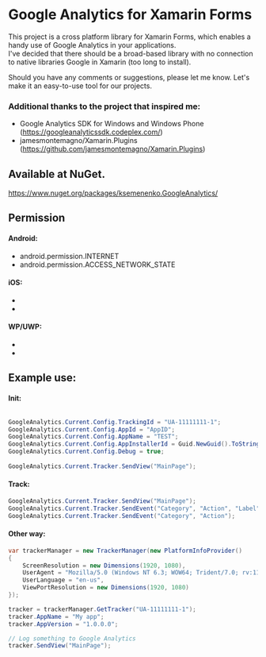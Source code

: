 # Google Analytics for Xamarin Forms
This project is a cross platform library for Xamarin Forms, which enables a handy use of Google Analytics in your applications.  
I've decided that there should be a broad-based library with no connection to native libraries Google in Xamarin (too long to install). 

Should you have any comments or suggestions, please let me know. Let's make it an easy-to-use tool for our projects.

### Additional thanks to the project that inspired me:
* Google Analytics SDK for Windows and Windows Phone (https://googleanalyticssdk.codeplex.com/)
* jamesmontemagno/Xamarin.Plugins (https://github.com/jamesmontemagno/Xamarin.Plugins)

## Available at NuGet. 
https://www.nuget.org/packages/ksemenenko.GoogleAnalytics/

## Permission
#### Android:
* android.permission.INTERNET
* android.permission.ACCESS_NETWORK_STATE


#### iOS:
* 
*

#### WP/UWP:
* 
*

## Example use:

#### Init:
```cs

GoogleAnalytics.Current.Config.TrackingId = "UA-11111111-1";
GoogleAnalytics.Current.Config.AppId = "AppID";
GoogleAnalytics.Current.Config.AppName = "TEST";
GoogleAnalytics.Current.Config.AppInstallerId = Guid.NewGuid().ToString();
GoogleAnalytics.Current.Config.Debug = true;
           
GoogleAnalytics.Current.Tracker.SendView("MainPage");
```

#### Track:
```cs
GoogleAnalytics.Current.Tracker.SendView("MainPage");
GoogleAnalytics.Current.Tracker.SendEvent("Category", "Action", "Label", 1);
GoogleAnalytics.Current.Tracker.SendEvent("Category", "Action");
```

#### Other way:
```cs
var trackerManager = new TrackerManager(new PlatformInfoProvider()
{
    ScreenResolution = new Dimensions(1920, 1080),
    UserAgent = "Mozilla/5.0 (Windows NT 6.3; WOW64; Trident/7.0; rv:11.0) like Gecko",
    UserLanguage = "en-us",
    ViewPortResolution = new Dimensions(1920, 1080)
});

tracker = trackerManager.GetTracker("UA-11111111-1"); 
tracker.AppName = "My app";
tracker.AppVersion = "1.0.0.0";

// Log something to Google Analytics
tracker.SendView("MainPage");
```